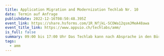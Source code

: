 ```yaml
---
title: Application Migration and Modernization Techlab Nr. 10
date: Termin auf Anfrage
publishdate: 2022-12-16T08:50:48.395Z
event_link: https://share.hsforms.com/1R_NfjkL-SCOWa12qsmJMeA48awa
event_title_link: https://www.appuio.ch/techlabs/amm/
is_full: false
summary: 09:00 bis 17:00 Uhr Das Techlab kann nach Absprache in den Büroräumlichkeiten von Puzzle in Bern oder Zürich stattfinden sowie remote durchgeführt werden.
tags:
  - amm
---
```

